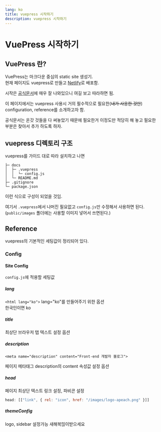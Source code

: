 ```yaml
---
lang: ko
title: vuepress 시작하기
description: vuepress 시작하기
---
```


# VuePress 시작하기

## VuePress 란?

VuePress는 마크다운 중심의 static site 생성기.  
현재 페이지도 vuepress로 만들고 [Netlify](https://www.netlify.com/)로 배포함.

시작은 [공식문서](https://vuepress2.netlify.app/)에 매우 잘 나와있으니 여길 보고 따라하면 됨.

이 페이지에서는 vuepress 사용시 거의 필수적으로 필요한(~~내가 사용한 것만~~) configuration, reference를 소개하고자 함.

공식문서는 온갓 것들을 다 써놓았기 때문에 필요한거 이정도만 적당히 해 놓고 필요한 부분은 찾아서 추가 하도록 하자.

## vuepress 디렉토리 구조

vuepress를 가이드 대로 따라 설치하고 나면

```text:no-line-numbers
├─ docs
│  ├─ .vuepress
│  │  └─ config.js
│  └─ README.md
├─ .gitignore
└─ package.json
```

이런 식으로 구성이 되었을 것임.

여기서 `.vuepress`에서 나머진 필요없고 `config.js`만 수정해서 사용하면 된다.  
(`public/images` 폴더에는 사용할 이미지 넣어서 쓰면된다.)

## Reference

vuepress의 기본적인 세팅값이 정리되어 있다.

### Config

#### Site Config

`config.js`에 적용할 세팅값

##### lang

`<html lang="ko">` lang="ko"를 만들어주기 위한 옵션  
한국인이면 ko

##### title

최상단 브라우저 탭 텍스트 설정 옵션

##### description

`<meta name="description" content="Front-end 개발자 블로그">`

페이지 메타태그 description의 content 속성값 설정 옵션

##### head

페이지 최상단 텍스트 링크 설정, 파비콘 설정

```js
head: [["link", { rel: "icon", href: "/images/logo-apeach.png" }]]
```

##### themeConfig

logo, sidebar 설정가능
새해복믾이받으세요
